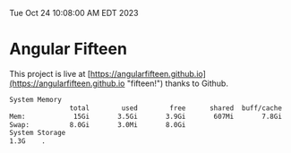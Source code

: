 Tue Oct 24 10:08:00 AM EDT 2023

# Angular Fifteen


This project is live at [https://angularfifteen.github.io](https://angularfifteen.github.io "fifteen!") thanks to Github.

```bash
System Memory
               total        used        free      shared  buff/cache   available
Mem:            15Gi       3.5Gi       3.9Gi       607Mi       7.8Gi        10Gi
Swap:          8.0Gi       3.0Mi       8.0Gi
System Storage
1.3G	.
